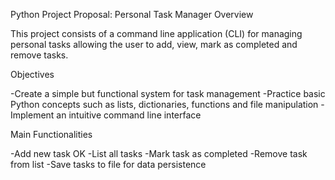 Python Project Proposal: Personal Task Manager
Overview

This project consists of a command line application (CLI) for managing personal tasks
allowing the user to add, view, mark as completed and remove tasks.

Objectives

-Create a simple but functional system for task management
-Practice basic Python concepts such as lists, dictionaries, functions and file manipulation
-Implement an intuitive command line interface

Main Functionalities

-Add new task OK
-List all tasks
-Mark task as completed
-Remove task from list
-Save tasks to file for data persistence
